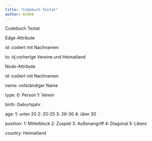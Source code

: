 ```yaml
---
title: "Codebuch Testat"
author: mc069
---
```


Codebuch Testat

Edge-Attribute

id: codiert mit Nachnamen

to: id,vorherige Vereine und Heimatland



Node-Attribute

id: codiert mit Nachnamen

name: vollständiger Name

type: 0: Person 1: Verein

birth: Geburtsjahr

age: 1: unter 20
2: 20-25
3: 26-30
4: über 30

position: 1: Mittelblock
2: Zuspiel
3: Außenangriff
4: Diagonal
5: Libero

country: Heimatland
